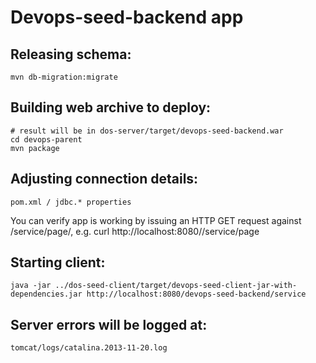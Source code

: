 Devops-seed-backend app
=========

Releasing schema:
---------
	mvn db-migration:migrate
	
Building web archive to deploy:
---------
	# result will be in dos-server/target/devops-seed-backend.war
	cd devops-parent
	mvn package

Adjusting connection details:
---------
	pom.xml / jdbc.* properties

You can verify app is working by issuing an HTTP GET request against /service/page/, e.g. 
	curl http://localhost:8080/<context-path>/service/page

Starting client:
----------
	java -jar ../dos-seed-client/target/devops-seed-client-jar-with-dependencies.jar http://localhost:8080/devops-seed-backend/service

Server errors will be logged at:
----------
	tomcat/logs/catalina.2013-11-20.log	
